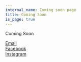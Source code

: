 ```yaml
---
internal_name: Coming soon page
title: Coming Soon
is_page: true
---
```


Coming Soon

[Email](mailto:eastlothianpickleball@gmail.com)  
[Facebook](https://www.facebook.com/people/East-Lothian-Pickleball-Club/100086122257582/)  
[Instagram](https://www.instagram.com/eastlothianpickleball/)

